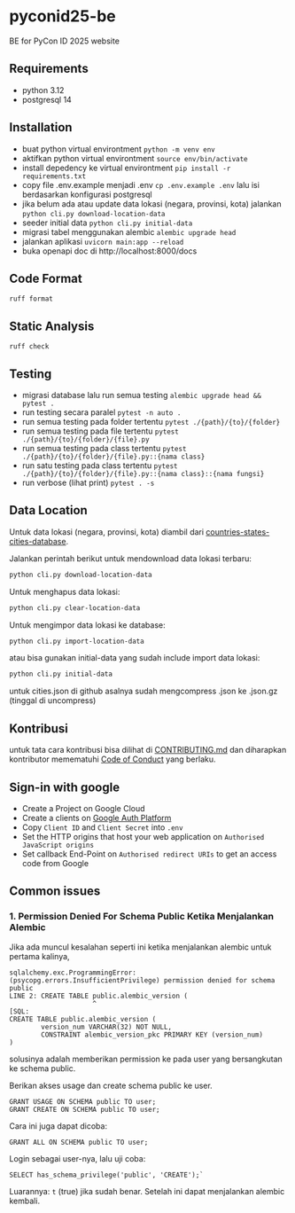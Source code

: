 # pyconid25-be
BE for PyCon ID 2025 website

## Requirements
- python 3.12
- postgresql 14

## Installation
- buat python virtual environtment `python -m venv env`
- aktifkan python virtual environtment `source env/bin/activate`
- install depedency ke virtual environtment `pip install -r requirements.txt`
- copy file .env.example menjadi .env `cp .env.example .env` lalu isi berdasarkan konfigurasi postgresql
- jika belum ada atau update data lokasi (negara, provinsi, kota) jalankan `python cli.py download-location-data`
- seeder initial data `python cli.py initial-data`
- migrasi tabel menggunakan alembic `alembic upgrade head`
- jalankan aplikasi `uvicorn main:app --reload`
- buka openapi doc di http://localhost:8000/docs

## Code Format
`ruff format`

## Static Analysis
`ruff check`

## Testing
- migrasi database lalu run semua testing `alembic upgrade head && pytest .`
- run testing secara paralel `pytest -n auto .`
- run semua testing pada folder tertentu `pytest ./{path}/{to}/{folder}`
- run semua testing pada file tertentu `pytest ./{path}/{to}/{folder}/{file}.py`
- run semua testing pada class tertentu `pytest ./{path}/{to}/{folder}/{file}.py::{nama class}`
- run satu testing pada class tertentu `pytest ./{path}/{to}/{folder}/{file}.py::{nama class}::{nama fungsi}`
- run verbose (lihat print) `pytest . -s`

## Data Location
Untuk data lokasi (negara, provinsi, kota) diambil dari [countries-states-cities-database](https://github.com/dr5hn/countries-states-cities-database).

Jalankan perintah berikut untuk mendownload data lokasi terbaru:
```bash
python cli.py download-location-data
```

Untuk menghapus data lokasi:
```bash
python cli.py clear-location-data
```

Untuk mengimpor data lokasi ke database:
```bash
python cli.py import-location-data
```

atau bisa gunakan initial-data yang sudah include import data lokasi:
```bash
python cli.py initial-data
```

untuk cities.json di github asalnya sudah mengcompress .json ke .json.gz (tinggal di uncompress)

## Kontribusi
untuk tata cara kontribusi bisa dilihat di [CONTRIBUTING.md](./CONTRIBUTING.md) dan diharapkan kontributor memematuhi [Code of Conduct](./CODE%20OF%20CONDUCT.md) yang berlaku.

## Sign-in with google
- Create a Project on Google Cloud
- Create a clients on [Google Auth Platform](https://console.cloud.google.com/auth/clients)
- Copy `Client ID` and `Client Secret` into `.env`
- Set the HTTP origins that host your web application on `Authorised JavaScript origins`
- Set callback End-Point on `Authorised redirect URIs` to get an access code from Google

## Common issues
### 1. Permission Denied For Schema Public Ketika Menjalankan Alembic
Jika ada muncul kesalahan seperti ini ketika menjalankan alembic untuk pertama kalinya,
```
sqlalchemy.exc.ProgrammingError: (psycopg.errors.InsufficientPrivilege) permission denied for schema public
LINE 2: CREATE TABLE public.alembic_version (
                     ^
[SQL:
CREATE TABLE public.alembic_version (
        version_num VARCHAR(32) NOT NULL,
        CONSTRAINT alembic_version_pkc PRIMARY KEY (version_num)
)
```

solusinya adalah memberikan permission ke pada user yang bersangkutan ke schema public.

Berikan akses usage dan create schema public ke user.
```
GRANT USAGE ON SCHEMA public TO user;
GRANT CREATE ON SCHEMA public TO user;
```

Cara ini juga dapat dicoba:
```
GRANT ALL ON SCHEMA public TO user;
```

Login sebagai user-nya, lalu uji coba:
```
SELECT has_schema_privilege('public', 'CREATE');`
```

Luarannya: `t` (true) jika sudah benar. Setelah ini dapat menjalankan alembic kembali.
